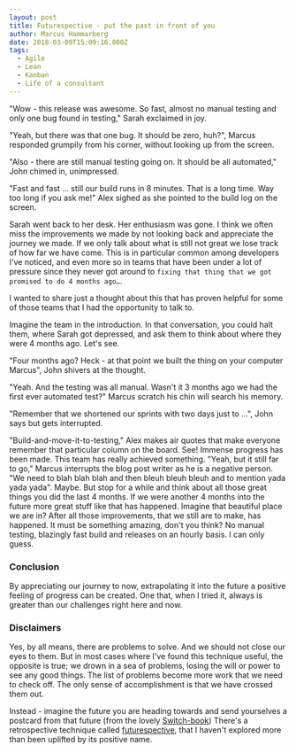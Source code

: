 ```yaml
---
layout: post
title: Futurespective - put the past in front of you
author: Marcus Hammarberg
date: 2018-03-09T15:09:16.000Z
tags:
  - Agile
  - Lean
  - Kanban
  - Life of a consultant
---
```


"Wow - this release was awesome. So fast, almost no manual testing and only one bug found in testing,"  Sarah exclaimed in joy.

"Yeah, but there was that one bug. It should be zero, huh?", Marcus responded grumpily from his corner, without looking up from the screen.

"Also - there are still manual testing going on. It should be all automated," John chimed in, unimpressed.

"Fast and fast … still our build runs in 8 minutes. That is a long time. Way too long if you ask me!" Alex sighed as she pointed to the build log on the screen.

Sarah went back to her desk. Her enthusiasm was gone.
I think we often miss the improvements we made by not looking back and appreciate the journey we made. If we only talk about what is still not great we lose track of how far we have come. This is in particular common among developers I've noticed, and even more so in teams that have been under a lot of pressure since they never got around to `fixing that thing that we got promised to do 4 months ago…`.

I wanted to share just a thought about this that has proven helpful for some of those teams that I had the opportunity to talk to.

<!-- excerpt-end -->

Imagine the team in the introduction. In that conversation, you could halt them, where Sarah got depressed, and ask them to think about where they were 4 months ago. Let's see.

"Four months ago? Heck - at that point we built the thing on your computer Marcus", John shivers at the thought.

"Yeah. And the testing was all manual. Wasn't it 3 months ago we had the first ever automated test?" Marcus scratch his chin will search his memory.

"Remember that we shortened our sprints with two days just to …", John says but gets interrupted.

"Build-and-move-it-to-testing," Alex makes air quotes that make everyone remember that particular column on the board.
See! Immense progress has been made. This team has really achieved something.
"Yeah, but it still far to go," Marcus interrupts the blog post writer as he is a negative person. "We need to blah blah blah and then bleuh bleuh bleuh and to mention yada yada yada".
Maybe. But stop for a while and think about all those great things you did the last 4 months. If we were another 4 months into the future more great stuff like that has happened. Imagine that beautiful place we are in? After all those improvements, that we still are to make, has happened. It must be something amazing, don't you think? No manual testing, blazingly fast build and releases on an hourly basis. I can only guess.

### Conclusion

By appreciating our journey to now, extrapolating it into the future a positive feeling of progress can be created. One that, when I tried it, always is greater than our challenges right here and now.

### Disclaimers

Yes, by all means, there are problems to solve. And we should not close our eyes to them. But in most cases where I've found this technique useful, the opposite is true; we drown in a sea of problems, losing the will or power to see any good things. The list of problems become more work that we need to check off. The only sense of accomplishment is that we have crossed them out.

Instead - imagine the future you are heading towards and send yourselves a postcard from that future (from the lovely [Switch-book](http://heathbrothers.com/books/switch/))
There's a retrospective technique called [futurespective](http://www.funretrospectives.com/category/futurespective/), that I haven't explored more than been uplifted by its positive name.